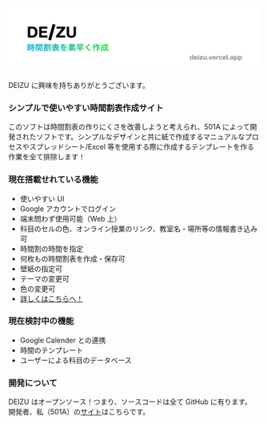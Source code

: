 ![DEIZU logo](./src/img/deizuBanner.png)

DEIZU に興味を持ちありがとうございます。

### シンプルで使いやすい時間割表作成サイト

このソフトは時間割表の作りにくさを改善しようと考えられ、501A によって開発されたソフトです。シンプルなデザインと共に紙で作成するマニュアルなプロセスやスプレッドシート/Excel 等を使用する際に作成するテンプレートを作る作業を全て排除します！

### 現在搭載せれている機能

- 使いやすい UI
- Google アカウントでログイン
- 端末問わず使用可能（Web 上）
- 科目のセルの色、オンライン授業のリンク、教室名・場所等の情報書き込み可
- 時間割の時間を指定
- 何枚もの時間割表を作成・保存可
- 壁紙の指定可
- テーマの変更可
- 色の変更可
- [詳しくはこちらへ！](https://deizu.vercel.app/)

### 現在検討中の機能

- Google Calender との連携
- 時間のテンプレート
- ユーザーによる科目のデータベース

### 開発について

DEIZU はオープンソース！つまり、ソースコードは全て GitHub に有ります。
開発者、私（501A）の[サイト](https://501a.netlify.app/)はこちらです。
